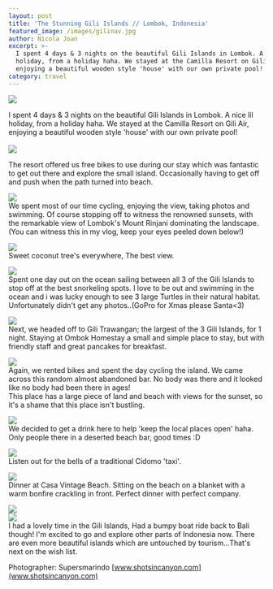 ```yaml
---
layout: post
title: 'The Stunning Gili Islands // Lombok, Indonesia'
featured_image: /images/gilinav.jpg
author: Nicola Joan
excerpt: >-
  I spent 4 days & 3 nights on the beautiful Gili Islands in Lombok. A nice lil
  holiday, from a holiday haha. We stayed at the Camilla Resort on Gili Air,
  enjoying a beautiful wooden style 'house' with our own private pool!
category: travel
---
```



![](/uploads/versions/gilinav---x----1200-800x---.jpg)

I spent 4 days & 3 nights on the beautiful Gili Islands in Lombok. A nice lil holiday, from a holiday haha. We stayed at the Camilla Resort on Gili Air, enjoying a beautiful wooden style 'house' with our own private pool!<br><br>![](/uploads/versions/bike---x----640-426x---.JPG)

The resort offered us free bikes to use during our stay which was fantastic to get out there and explore the small island. Occasionally having to get off and push when the path turned into beach.

![](/uploads/versions/sunset---x----640-358x---.JPG)<br>We spent most of our time cycling, enjoying the view, taking photos and swimming. Of course stopping off to witness the renowned sunsets, with the remarkable view of Lombok's Mount Rinjani dominating the landscape. (You can witness this in my vlog, keep your eyes peeled down below!)

![](/uploads/versions/palmtrees---x----640-358x---.JPG)<br>Sweet coconut tree's everywhere, The best view.

![](/uploads/versions/snorkelling---x----640-358x---.JPG)<br>Spent one day out on the ocean sailing between all 3 of the Gili Islands to stop off at the best snorkeling spots. I love to be out and swimming in the ocean and i was lucky enough to see 3 large Turtles in their natural habitat. Unfortunately didn't get any photos..(GoPro for Xmas please Santa&lt;3)

![](/uploads/versions/boat---x----640-426x---.JPG)<br>Next, we headed off to Gili Trawangan; the largest of the 3 Gili Islands, for 1 night. Staying at Ombok Homestay a small and simple place to stay, but with friendly staff and great pancakes for breakfast.

![](/uploads/versions/sunsetbar---x----640-426x---.JPG)<br>Again, we rented bikes and spent the day cycling the island. We came across this random almost abandoned bar. No body was there and it looked like no body had been there in ages!<br>This place has a large piece of land and beach with views for the sunset, so it's a shame that this place isn't bustling.

![](/uploads/versions/me---x----640-424x---.JPG)<br>We decided to get a drink here to help 'keep the local places open' haha. Only people there in a deserted beach bar, good times :D

![](/uploads/versions/chidoma---x----640-424x---.JPG)<br>Listen out for the bells of a traditional Cidomo 'taxi'.

![](/uploads/versions/fire---x----640-426x---.JPG)<br>Dinner at Casa Vintage Beach. Sitting on the beach on a blanket with a warm bonfire crackling in front. Perfect dinner with perfect company.

![](/uploads/versions/horse---x----640-424x---.JPG)<br>![](/uploads/versions/bar---x----640-426x---.JPG)<br>I had a lovely time in the Gili Islands, Had a bumpy boat ride back to Bali though! I'm excited to go and explore other parts of Indonesia now. There are even more beautiful islands which are untouched by tourism…That's next on the wish list.

Photographer: Supersmarindo&nbsp;[www.shotsincanyon.com](www.shotsincanyon.com)